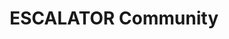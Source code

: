 ---
widget: people
headless: true  # This file represents a page section.
title: ESCALATOR Community
subtitle: 

content:
  user_groups:
    - "Programme management"
    - "Contributors & Collaborators" 

design:
  # Show user's social networking links? (true/false)
  show_social: false
  # Show user's interests? (true/false)
  show_interests: false
  # Show user's role?
  show_role: true
  # Show user's organizations/affiliations?
  show_organizations: true


---